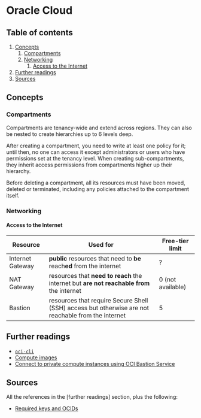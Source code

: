 # Oracle Cloud

## Table of contents <!-- omit in toc -->

1. [Concepts](#concepts)
   1. [Compartments](#compartments)
   1. [Networking](#networking)
      1. [Access to the Internet](#access-to-the-internet)
1. [Further readings](#further-readings)
1. [Sources](#sources)

## Concepts

### Compartments

Compartments are tenancy-wide and extend across regions. They can also be nested to create hierarchies up to 6 levels deep.

After creating a compartment, you need to write at least one policy for it; until then, no one can access it except administrators or users who have permissions set at the tenancy level. When creating sub-compartments, they inherit access permissions from compartments higher up their hierarchy.

Before deleting a compartment, all its resources must have been moved, deleted or terminated, including any policies attached to the compartment itself.

### Networking

#### Access to the Internet

| Resource         | Used for                                                                                           | Free-tier limit   |
| ---------------- | -------------------------------------------------------------------------------------------------- | ----------------- |
| Internet Gateway | **public** resources that need to **be** reach**ed** from the internet                             | ?                 |
| NAT Gateway      | resources that **need to reach** the internet but **are not reachable from** the internet          | 0 (not available) |
| Bastion          | resources that require Secure Shell (SSH) access but otherwise are not reachable from the internet | 5                 |

## Further readings

- [`oci-cli`][oci-cli]
- [Compute images]
- [Connect to private compute instances using OCI Bastion Service]

## Sources

All the references in the [further readings] section, plus the following:

- [Required keys and OCIDs]

<!--
  References
  -->

<!-- Upstream -->
[compute images]: https://docs.oracle.com/en-us/iaas/images/
[required keys and ocids]: https://docs.oracle.com/en-us/iaas/Content/API/Concepts/apisigningkey.htm

<!-- In-article sections -->
[oci-cli]: oci-cli.md

<!-- Others -->
[connect to private compute instances using oci bastion service]: https://medium.com/@harjulthakkar/connect-to-private-compute-instance-using-oci-bastion-service-ca96a3ceea49
